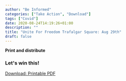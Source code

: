 ```yaml
---
author: "Be Informed"
categories: ["Take Action", "Download"]
tags: ["Covid"]
date: 2020-08-24T14:19:26+01:00
description: ""
title: "Unite For Freedom Trafalgar Square: Aug 29th"
draft: false
---
```


**Print and distribute**

### Let's win this!

[Download: Printable PDF](../ims/UniteForFreedomTrafalgarSquare.pdf)



